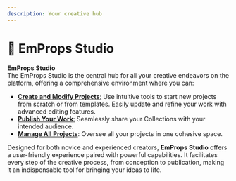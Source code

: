 ```yaml
---
description: Your creative hub
---
```


# 🎨 EmProps Studio

**EmProps Studio**\
The EmProps Studio is the central hub for all your creative endeavors on the platform, offering a comprehensive environment where you can:

* [**Create and Modify Projects**:](creating-your-first-collection-in-emprops-studio.md) Use intuitive tools to start new projects from scratch or from templates. Easily update and refine your work with advanced editing features.
* [**Publish Your Work**:](../../openstudio/short-medium-long-form-collections.md) Seamlessly share your Collections with your intended audience.
* [**Manage All Projects**](../managing-your-collections-in-emprops-openstudio.md): Oversee all your projects in one cohesive space.

Designed for both novice and experienced creators, **EmProps Studio** offers a user-friendly experience paired with powerful capabilities. It facilitates every step of the creative process, from conception to publication, making it an indispensable tool for bringing your ideas to life.
